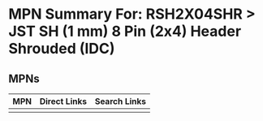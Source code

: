 



# MPN Summary For: RSH2X04SHR > JST SH (1 mm) 8 Pin (2x4) Header Shrouded (IDC)

## MPNs
  

|MPN|Direct Links|Search Links|
| :--- | :--- | :--- |
||||
